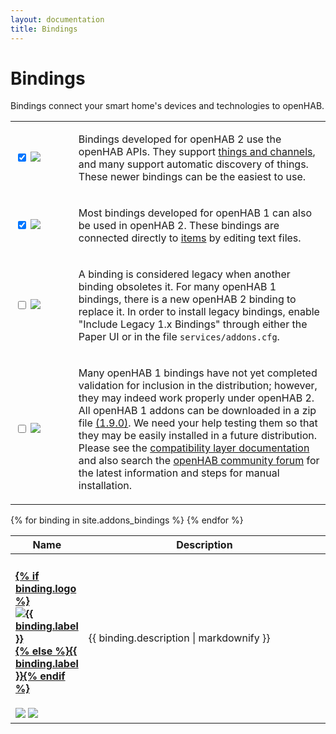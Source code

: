 ```yaml
---
layout: documentation
title: Bindings
---
```


# Bindings

Bindings connect your smart home's devices and technologies to openHAB.

<table id="bindings-select" class="striped">
  <tbody>
    <tr>
      <td width="20%">
        <p>
          <input type="checkbox" class="filled-in" id="oh2-checkbox" checked="checked" />
          <label for="oh2-checkbox"><img src="{{base}}/images/tag-since-2x.svg"></label>
        </p>
      </td>
      <td>
        <p>
        Bindings developed for openHAB 2 use the openHAB APIs.
        They support <a href="{{base}}/concepts/things.html">things and channels</a>, and many support automatic discovery of things.
        These newer bindings can be the easiest to use.
        </p>
      </td>
    </tr>
    <tr>
      <td>
        <p>
          <input type="checkbox" class="filled-in" id="oh1-checkbox" checked="checked" />
          <label for="oh1-checkbox"><img src="{{base}}/images/tag-since-1x.svg"></label>
        </p>
      </td>
      <td>
        <p>
        Most bindings developed for openHAB 1 can also be used in openHAB 2.
        These bindings are connected directly to <a href="{{base}}/concepts/items.html">items</a> by editing text files.
        </p>
      </td>
    </tr>
    <tr>
      <td>
        <p>
          <input type="checkbox" class="filled-in" id="legacy-checkbox" />
          <label for="legacy-checkbox"><img src="{{base}}/images/tag-install-legacy.svg"></label>
        </p>
      </td>
      <td>
        <p>
        A binding is considered legacy when another binding obsoletes it.
        For many openHAB 1 bindings, there is a new openHAB 2 binding to replace it.
        In order to install legacy bindings, enable "Include Legacy 1.x Bindings" through either the Paper UI or in the file <code>services/addons.cfg</code>.
        </p>
      </td>
    </tr>
    <tr>
      <td>
        <p>
          <input type="checkbox" class="filled-in" id="manual-checkbox" />
          <label for="manual-checkbox"><img src="{{base}}/images/tag-install-manual.svg"></label>
        </p>
      </td>
      <td>
        <p>
        Many openHAB 1 bindings have not yet completed validation for inclusion in the distribution; however, they may indeed work properly under openHAB 2.
        All openHAB 1 addons can be downloaded in a zip file <a href="https://bintray.com/openhab/mvn/download_file?file_path=org%2Fopenhab%2Fdistro%2Fopenhab%2F1.9.0%2Fopenhab-1.9.0-addons.zip">(1.9.0)</a>.
        We need your help testing them so that they may be easily installed in a future distribution.
        Please see the <a href="{{root}}/developers/development/compatibilitylayer.html#how-to-use-openhab-1x-add-ons-that-are-not-part-of-the-distribution">compatibility layer documentation</a> and
        also search the <a href="https://community.openhab.org">openHAB community forum</a> for the latest information and steps for manual installation.
        </p>
      </td>
    </tr>
  </tbody>
</table>

<table id="bindings-overview" class="bordered addon-table">
  <thead>
    <tr>
      <th data-field="label" width="20%">Name</th>
      <th data-field="description">Description</th>
    </tr>
  </thead>
  <tbody>
    {% for binding in site.addons_bindings %}
        <tr class="install-{{binding.install}} since-{{binding.since}}">
          <td>
            <h4><a href="{{base}}{{binding.url}}">{% if binding.logo %}<img class="logo" src="{{base}}/{{binding.logo}}" title="{{ binding.label }}" alt="{{ binding.label }}" />{% else %}{{ binding.label }}{% endif %}</a></h4>
            <img src="{{base}}/images/tag-since-{{binding.since}}.svg"> <img src="{{base}}/images/tag-install-{{binding.install}}.svg">
          </td>
          <td>{{ binding.description | markdownify }}</td>
        </tr>
    {% endfor %}
 </tbody>
</table>
